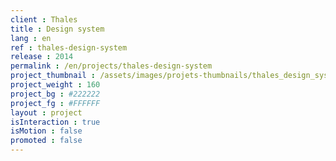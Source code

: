 ```yaml
---
client : Thales
title : Design system
lang : en
ref : thales-design-system
release : 2014
permalink : /en/projects/thales-design-system
project_thumbnail : /assets/images/projets-thumbnails/thales_design_system_thumb.png
project_weight : 160
project_bg : #222222
project_fg : #FFFFFF
layout : project
isInteraction : true
isMotion : false
promoted : false
---
```

